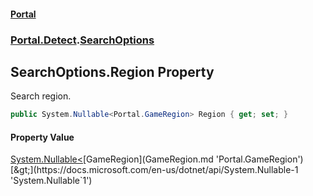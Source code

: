 #### [Portal](index.md 'index')
### [Portal.Detect](Portal.Detect.md 'Portal.Detect').[SearchOptions](SearchOptions.md 'Portal.Detect.SearchOptions')

## SearchOptions.Region Property

Search region.

```csharp
public System.Nullable<Portal.GameRegion> Region { get; set; }
```

#### Property Value
[System.Nullable&lt;](https://docs.microsoft.com/en-us/dotnet/api/System.Nullable-1 'System.Nullable`1')[GameRegion](GameRegion.md 'Portal.GameRegion')[&gt;](https://docs.microsoft.com/en-us/dotnet/api/System.Nullable-1 'System.Nullable`1')